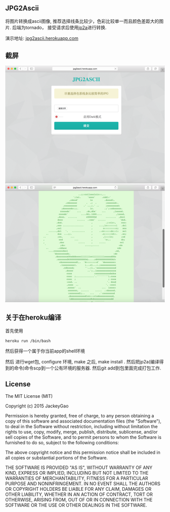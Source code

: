 ## JPG2Ascii

将图片转换成ascii图像, 推荐选择线条比较少，色彩比较单一而且颜色差距大的图片.
后端为tornado， 接受请求后使用[jp2a](https://csl.name/jp2a/)进行转换.

演示地址: [jpg2ascii.herokuapp.com](https://jpg2ascii.herokuapp.com/)

## 截屏

![home][1]
![show][2]

## 关于在heroku编译

首先使用

```shell
heroku run /bin/bash
```

然后获得一个属于你当前app的shell环境

然后
进行wget包, configure 环境, make 之后, make install .
然后把jp2a(编译得到的命令)命令scp到一个公有环境的服务器.
然后git add到包里面完成打包工作.


## License

The MIT License (MIT)

Copyright (c) 2015 JackeyGao

Permission is hereby granted, free of charge, to any person obtaining a copy
of this software and associated documentation files (the "Software"), to deal
in the Software without restriction, including without limitation the rights
to use, copy, modify, merge, publish, distribute, sublicense, and/or sell
copies of the Software, and to permit persons to whom the Software is
furnished to do so, subject to the following conditions:

The above copyright notice and this permission notice shall be included in all
copies or substantial portions of the Software.

THE SOFTWARE IS PROVIDED "AS IS", WITHOUT WARRANTY OF ANY KIND, EXPRESS OR
IMPLIED, INCLUDING BUT NOT LIMITED TO THE WARRANTIES OF MERCHANTABILITY,
FITNESS FOR A PARTICULAR PURPOSE AND NONINFRINGEMENT. IN NO EVENT SHALL THE
AUTHORS OR COPYRIGHT HOLDERS BE LIABLE FOR ANY CLAIM, DAMAGES OR OTHER
LIABILITY, WHETHER IN AN ACTION OF CONTRACT, TORT OR OTHERWISE, ARISING FROM,
OUT OF OR IN CONNECTION WITH THE SOFTWARE OR THE USE OR OTHER DEALINGS IN THE
SOFTWARE.


[1]:https://raw.githubusercontent.com/jackeyGao/Flask-JPG2ASCII/master/ScreenCapture/screenCapture-1.png
[2]:https://raw.githubusercontent.com/jackeyGao/Flask-JPG2ASCII/master/ScreenCapture/screenCapture-2.png

